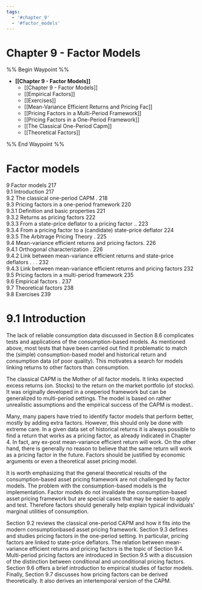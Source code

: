 ```yaml
---
tags:
  - '#chapter_9'
  - '#factor_models'
---
```

# Chapter 9 - Factor Models
%% Begin Waypoint %%
- **[[Chapter 9 - Factor Models]]**
	- [[Chapter 9 - Factor Models]]
	- [[Empirical Factors]]
	- [[Exercises]]
	- [[Mean-Variance Efficient Returns and Pricing Fac]]
	- [[Pricing Factors in a Multi-Period Framework]]
	- [[Pricing Factors in a One-Period Framework]]
	- [[The Classical One-Period Capm]]
	- [[Theoretical Factors]]

%% End Waypoint %%
# Factor models  
9 Factor models 217  
9.1 Introduction 217   
9.2 The classical one-period CAPM . 218   
9.3 Pricing factors in a one-period framework 220   
9.3.1 Definition and basic properties 221   
9.3.2 Returns as pricing factors 222   
9.3.3 From a state-price deflator to a pricing factor .. 223   
9.3.4 From a pricing factor to a (candidate) state-price deflator 224   
9.3.5 The Arbitrage Pricing Theory . 225   
9.4 Mean-variance efficient returns and pricing factors. 226   
9.4.1 Orthogonal characterization . 226   
9.4.2 Link between mean-variance efficient returns and state-price deflators . . . 232   
9.4.3 Link between mean-variance efficient returns and pricing factors 232   
9.5 Pricing factors in a multi-period framework 235   
9.6 Empirical factors . 237   
9.7 Theoretical factors 238   
9.8 Exercises 239  


# 9.1 Introduction  

The lack of reliable consumption data discussed in Section 8.6 complicates tests and applications of the consumption-based models. As mentioned above, most tests that have been carried out find it problematic to match the (simple) consumption-based model and historical return and consumption data (of poor quality). This motivates a search for models linking returns to other factors than consumption.  

The classical CAPM is the Mother of all factor models. It links expected excess returns (on. Stocks) to the return on the market portfolio (of stocks). It was originally developed in a oneperiod framework but can be generalized to multi-period settings. The model is based on rather unrealistic assumptions and the empirical success of the CAPM is modest..  

Many, many papers have tried to identify factor models that perform better, mostly by adding extra factors. However, this should only be done with extreme care. In a given data set of historical returns it is always possible to find a return that works as a pricing factor, as already indicated in Chapter 4. In fact, any ex-post mean-variance efficient return will work. On the other hand, there is generally no reason to believe that the same return will work as a pricing factor in the future. Factors should be justified by economic arguments or even a theoretical asset pricing model.  

It is worth emphasizing that the general theoretical results of the consumption-based asset pricing framework are not challenged by factor models. The problem with the consumption-based models is the implementation. Factor models do not invalidate the consumption-based asset pricing framework but are special cases that may be easier to apply and test. Therefore factors should generally help explain typical individuals' marginal utilities of consumption.  

Section 9.2 reviews the classical one-period CAPM and how it fits into the modern consumptionbased asset pricing framework. Section 9.3 defines and studies pricing factors in the one-period setting. In particular, pricing factors are linked to state-price deflators. The relation between mean-variance efficient returns and pricing factors is the topic of Section 9.4. Multi-period pricing factors are introduced in Section 9.5 with a discussion of the distinction between conditional and unconditional pricing factors. Section 9.6 offers a brief introduction to empirical studies of factor models. Finally, Section 9.7 discusses how pricing factors can be derived theoretically. It also derives an intertemporal version of the CAPM.  
